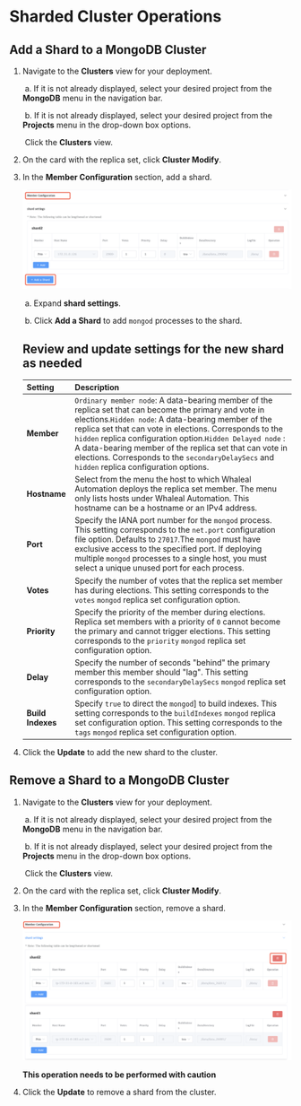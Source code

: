 # Sharded Cluster Operations

## Add a Shard to a MongoDB Cluster

1. Navigate to the **Clusters** view for your deployment.

   ​	a. If it is not already displayed, select your desired project from the **MongoDB** menu in the navigation bar.

   ​	b. If it is not already displayed, select your desired project from the **Projects** menu in the drop-down box options.

   ​	Click the **Clusters** view.

2. On the card with the replica set, click **Cluster Modify**.

3. In the **Member Configuration** section, add a shard.

   ![addshard](../../images/whaleal-platform-Images/05-manage-deployment/add-shard.png)

   ​		a. Expand **shard settings**.

   ​		b. Click **Add a Shard** to add `mongod` processes to the shard.

   ## Review and update settings for the new shard as needed

   

   

   | Setting           | Description                                                  |
   | :---------------- | :----------------------------------------------------------- |
   | **Member**        | `Ordinary member node`:  A data-bearing member of the replica set that can become the primary and vote in elections.`Hidden node`:  A data-bearing member of the replica set that can vote in elections. Corresponds to the `hidden` replica configuration option.`Hidden Delayed node` :  A data-bearing member of the replica set that can vote in elections. Corresponds to the `secondaryDelaySecs` and `hidden` replica configuration options. |
   | **Hostname**      | Select from the menu the host to which Whaleal Automation deploys the replica set member. The menu only lists hosts under Whaleal Automation. This hostname can be a hostname or an IPv4 address. |
   | **Port**          | Specify the IANA port number for the `mongod` process. This setting corresponds to the `net.port` configuration file option. Defaults to `27017`.The `mongod` must have exclusive access to the specified port. If deploying multiple `mongod` processes to a single host, you must select a unique unused port for each process. |
   | **Votes**         | Specify the number of votes that the replica set member has during elections. This setting corresponds to the `votes` `mongod` replica set configuration option. |
   | **Priority**      | Specify the priority of the member during elections. Replica set members with a priority of `0` cannot become the primary and cannot trigger elections. This setting corresponds to the `priority` `mongod` replica set configuration option. |
   | **Delay**         | Specify the number of seconds "behind" the primary member this member should "lag". This setting corresponds to the `secondaryDelaySecs` `mongod` replica set configuration option. |
   | **Build Indexes** | Specify `true` to direct the `mongod`] to build indexes. This setting corresponds to the `buildIndexes` `mongod` replica set configuration option. This setting corresponds to the `tags` `mongod` replica set configuration option. |

   

4. Click the **Update** to add the new shard to the cluster.



## Remove a Shard to a MongoDB Cluster

1. Navigate to the **Clusters** view for your deployment.

   ​		a. If it is not already displayed, select your desired project from the **MongoDB** menu in the navigation bar.

   ​		b. If it is not already displayed, select your desired project from the **Projects** menu in the drop-down box options.

   ​		Click the **Clusters** view.

2. On the card with the replica set, click **Cluster Modify**.

3. In the **Member Configuration** section, remove a shard.

   ![removeshard](../../images/whaleal-platform-Images/05-manage-deployment/remove-shard.png)

   **This operation needs to be performed with caution**

1. Click the **Update** to remove a  shard from the cluster.
